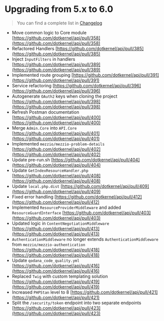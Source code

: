 # Upgrading from 5.x to 6.0

> You can find a complete list in [Changelog](https://github.com/dotkernel/api/blob/6.0/CHANGELOG.md)


* Move common logic to Core module [https://github.com/dotkernel/api/pull/358](https://github.com/dotkernel/api/pull/358)
* Refactored Handlers [https://github.com/dotkernel/api/pull/385](https://github.com/dotkernel/api/pull/385)
* Inject `InputFilters` in handlers [https://github.com/dotkernel/api/pull/389](https://github.com/dotkernel/api/pull/389)
* Implemented route grouping [https://github.com/dotkernel/api/pull/391](https://github.com/dotkernel/api/pull/391)
* Service refactoring [https://github.com/dotkernel/api/pull/396](https://github.com/dotkernel/api/pull/396)
* Autogenerate `OAuth2` keys when cloning the project [https://github.com/dotkernel/api/pull/398](https://github.com/dotkernel/api/pull/398)
* Refresh Postman documentation [https://github.com/dotkernel/api/pull/400](https://github.com/dotkernel/api/pull/400)
* Merge `Admin.Core` into `API.Core` [https://github.com/dotkernel/api/pull/401](https://github.com/dotkernel/api/pull/401)
* Implemented `mezzio/mezzio-problem-details` [https://github.com/dotkernel/api/pull/402](https://github.com/dotkernel/api/pull/402)
* Update pre-run.sh [https://github.com/dotkernel/api/pull/404](https://github.com/dotkernel/api/pull/404)
* Update `GetIndexResourceHandler.php` [https://github.com/dotkernel/api/pull/408](https://github.com/dotkernel/api/pull/408)
* Update `local.php.dist` [https://github.com/dotkernel/api/pull/409](https://github.com/dotkernel/api/pull/409)
* Fixed error handling [https://github.com/dotkernel/api/pull/412](https://github.com/dotkernel/api/pull/412)
* Implemented `ResourceProviderMiddleware` and added `ResourceGuardInterface` [https://github.com/dotkernel/api/pull/403](https://github.com/dotkernel/api/pull/403)
* Updated logic in `ContentNegotiationMiddleware` [https://github.com/dotkernel/api/pull/413](https://github.com/dotkernel/api/pull/413)
* `AuthenticationMiddleware` no longer extends `AuthenticationMiddleware` from `mezzio/mezzio-authentication` [https://github.com/dotkernel/api/pull/418](https://github.com/dotkernel/api/pull/418)
* Update `qodana_code_quality.yml` [https://github.com/dotkernel/api/pull/416](https://github.com/dotkernel/api/pull/416)
* Replaced `Twig` with custom templating solution [https://github.com/dotkernel/api/pull/419](https://github.com/dotkernel/api/pull/419)
* Increased `PHPStan` level to 8 [https://github.com/dotkernel/api/pull/421](https://github.com/dotkernel/api/pull/421)
* Split the `/security/token` endpoint into two separate endpoints [https://github.com/dotkernel/api/pull/423](https://github.com/dotkernel/api/pull/423)

